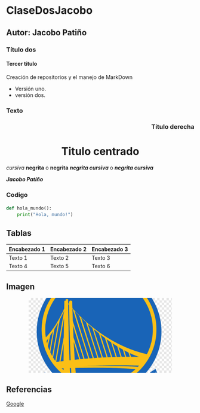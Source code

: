# ClaseDosJacobo
## Autor: Jacobo Patiño
### Título dos
#### Tercer titulo

Creación de repositorios y el manejo de MarkDown
- Versión uno.
- versión dos.

### Texto
<h3 align="right">Titulo derecha</h3>

<h1 align="center">Titulo centrado</h1>

*cursiva* 
**negrita** o __negrita__
***negrita cursiva*** o ___negrita cursiva___

___Jacobo Patiño___

### Codigo
```python
def hola_mundo():
    print("Hola, mundo!")
```

## Tablas
| Encabezado 1 | Encabezado 2 | Encabezado 3 |
|--------------|--------------|--------------|
| Texto 1      | Texto 2      | Texto 3      |
| Texto 4      | Texto 5      | Texto 6      |

## Imagen

<p align="center">
<img src="Logos/Logo_warriors.png" height="200">
</p>


## Referencias
[Google](https://www.google.com)
